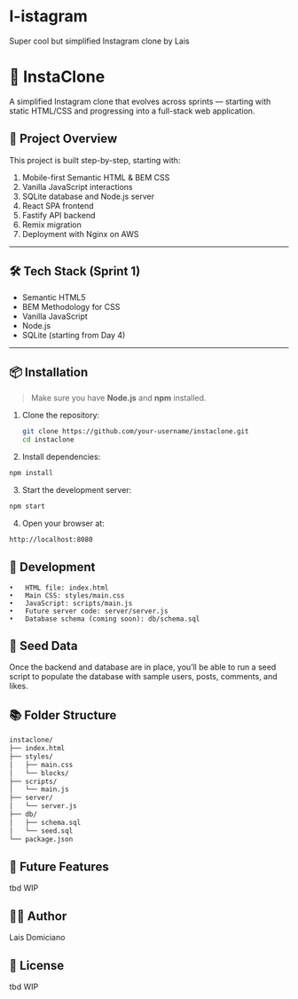 # l-istagram
Super cool but simplified Instagram clone by Lais

# 📸 InstaClone

A simplified Instagram clone that evolves across sprints — starting with static HTML/CSS and progressing into a full-stack web application.

## 🚀 Project Overview

This project is built step-by-step, starting with:

1. Mobile-first Semantic HTML & BEM CSS
2. Vanilla JavaScript interactions
3. SQLite database and Node.js server
4. React SPA frontend
5. Fastify API backend
6. Remix migration
7. Deployment with Nginx on AWS

---

## 🛠️ Tech Stack (Sprint 1)

- Semantic HTML5
- BEM Methodology for CSS
- Vanilla JavaScript
- Node.js
- SQLite (starting from Day 4)

---

## 📦 Installation

> Make sure you have **Node.js** and **npm** installed.

1. Clone the repository:
   ```bash
   git clone https://github.com/your-username/instaclone.git
   cd instaclone
   ```

2.	Install dependencies:
 ```bash
 npm install
  ```

3.	Start the development server:
 ```bash
 npm start
  ```

4.	Open your browser at:
   ```bash
   http://localhost:8080
  ```

## 🧪 Development
	•	HTML file: index.html
	•	Main CSS: styles/main.css
	•	JavaScript: scripts/main.js
	•	Future server code: server/server.js
	•	Database schema (coming soon): db/schema.sql

## 🌱 Seed Data

Once the backend and database are in place, you’ll be able to run a seed script to populate the database with sample users, posts, comments, and likes.

## 📚 Folder Structure
   ```bash
   instaclone/
   ├── index.html
   ├── styles/
   │   ├── main.css
   │   └── blocks/
   ├── scripts/
   │   └── main.js
   ├── server/
   │   └── server.js
   ├── db/
   │   ├── schema.sql
   │   └── seed.sql
   └── package.json
  ```
  ## 🧩 Future Features
  tbd WIP

  ## 👩‍💻 Author
  Lais Domiciano

  ## 📄 License
  tbd WIP

